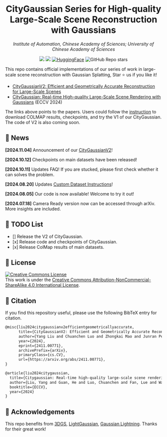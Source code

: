<br>
<p align="center">
<h1 align="center"><strong>CityGaussian Series for High-quality Large-Scale Scene Reconstruction with Gaussians</strong></h1>
  <p align="center">
    <em>Institute of Automation, Chinese Academy of Sciences; University of Chinese Academy of Sciences</em>
  </p>
</p>

<div id="top" align="center">

[![](https://img.shields.io/badge/%F0%9F%9A%80%20Project-V1-green)](https://dekuliutesla.github.io/citygs/)
[![](https://img.shields.io/badge/%F0%9F%9A%80%20Project-V2-blue)](https://dekuliutesla.github.io/CityGaussianV2/)
[![HuggingFace](https://img.shields.io/badge/%F0%9F%A4%97-Hugging%20Face-orange)](https://huggingface.co/TeslaYang123/CityGaussian)
![GitHub Repo stars](https://img.shields.io/github/stars/DekuLiuTesla/CityGaussian)

</div>

This repo contains official implementations of our series of work in large-scale scene reconstruction with Gaussian Splatting, Star ⭐ us if you like it!
- [CityGaussianV2: Efficient and Geometrically Accurate Reconstruction for Large-Scale Scenes](https://dekuliutesla.github.io/CityGaussianV2/)
- [CityGaussian: Real-time High-quality Large-Scale Scene Rendering with Gaussians](https://arxiv.org/pdf/2404.01133) (ECCV 2024)

The links above points to the papers. Users could follow the [instruction](doc/citygaussianv1_readme.md) to download COLMAP results, checkpoints, and try the V1 of our CityGaussian. The code of V2 is also coming soon.

## 📰 News
**[2024.11.04]** Announcement of our [CityGaussianV2](https://dekuliutesla.github.io/CityGaussianV2/)!

**[2024.10.12]** Checkpoints on main datasets have been released!

**[2024.10.11]** Updates FAQ! If you are stucked, please first check whether it can solves the problem.

**[2024.08.20]** Updates [Custom Dataset Instructions](doc/custom_dataset.md)! 

**[2024.08.05]** Our code is now available! Welcome to try it out!

**[2024.07.18]** Camera Ready version now can be accessed through arXiv. More insights are included.



## 📝 TODO List

- \[\] Release the V2 of CityGaussian.
- \[x\] Release code and checkpoints of CityGaussian.
- \[x\] Release ColMap results of main datasets.



## 📄 License

<a rel="license" href="http://creativecommons.org/licenses/by-nc-sa/4.0/"><img alt="Creative Commons License" style="border-width:0" src="https://i.creativecommons.org/l/by-nc-sa/4.0/80x15.png" /></a>
<br />
This work is under the <a rel="license" href="http://creativecommons.org/licenses/by-nc-sa/4.0/">Creative Commons Attribution-NonCommercial-ShareAlike 4.0 International License</a>.

## 🤗 Citation
If you find this repository useful, please use the following BibTeX entry for citation.
```latex
@misc{liu2024citygaussianv2efficientgeometricallyaccurate,
      title={CityGaussianV2: Efficient and Geometrically Accurate Reconstruction for Large-Scale Scenes}, 
      author={Yang Liu and Chuanchen Luo and Zhongkai Mao and Junran Peng and Zhaoxiang Zhang},
      year={2024},
      eprint={2411.00771},
      archivePrefix={arXiv},
      primaryClass={cs.CV},
      url={https://arxiv.org/abs/2411.00771}, 
}
```

```latex
@article{liu2024citygaussian,
  title={Citygaussian: Real-time high-quality large-scale scene rendering with gaussians},
  author={Liu, Yang and Guan, He and Luo, Chuanchen and Fan, Lue and Wang, Naiyan and Peng, Junran and Zhang, Zhaoxiang},
  booktitle={ECCV},
  year={2024}
}
```

## 👏 Acknowledgements

This repo benefits from [3DGS](https://github.com/graphdeco-inria/gaussian-splatting), [LightGaussian](https://github.com/VITA-Group/LightGaussian), [Gaussian Lightning](https://github.com/yzslab/gaussian-splatting-lightning). Thanks for their great work!

